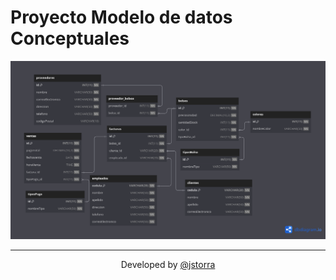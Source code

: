 # Proyecto Modelo de datos Conceptuales

![](Modelo_de_datos_Conceptuales.png)

---

<p align="center">Developed by <a href="https://github.com/jstorra">@jstorra</a></p>